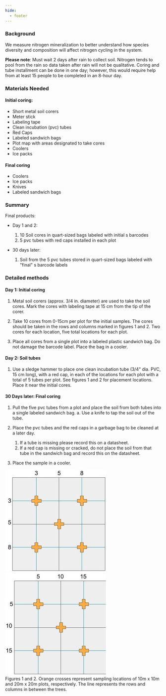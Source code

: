 ```yaml
---
hide:
  - footer
---
```


### Background 
We measure nitrogen mineralization to better understand how species diversity and composition will affect nitrogen cycling in the system.

**Please note**: Must wait 2 days after rain to collect soil. Nitrogen tends to pool from the rain so data taken after rain will not be qualitative. Coring and tube installment can be done in one day; however, this would require help from at least 15 people to be completed in an 8-hour day.

### Materials Needed
#### Initial coring:
- Short metal soil corers						
- Meter stick
- Labeling tape						
- Clean incubation (pvc) tubes
- Red Caps						
- Labeled sandwich bags
- Plot map with areas designated to take cores			
- Coolers 
- Ice packs

#### Final coring
- Coolers						
- Ice packs
- Knives						
- Labeled sandwich bags

### Summary

Final products:

- Day 1 and 2:
    1. 10 Soil cores in quart-sized bags labeled with initial s barcodes
    2. 5 pvc tubes with red caps installed in each plot
        
- 30 days later:
    1. Soil from the 5 pvc tubes stored in quart-sized bags labeled with "final" s barcode labels
    
### Detailed methods
#### Day 1: Initial coring
1. Metal soil corers (approx. 3/4 in. diameter) are used to take the soil cores. Mark the cores with labeling tape at 15 cm from the tip of the corer.

2. Take 10 cores from 0-15cm per plot for the initial samples. The cores should be taken in the rows and columns marked in figures 1 and 2. Two cores for each location, five total locations for each plot.

3. Place all cores from a single plot into a labeled plastic sandwich bag. Do not damage the barcode label. Place the bag in a cooler. 

#### Day 2: Soil tubes

1. Use a sledge hammer to place one clean incubation tube (3/4" dia. PVC, 15 cm long), with a red cap, in each of the locations for each plot with a total of 5 tubes per plot. See figures 1 and 2 for placement locations. Place it near the initial cores.

#### 30 Days later: Final coring
1. Pull the five pvc tubes from a plot and place the soil from both tubes into a single labeled sandwich bag.
    a. Use a knife to tap the soil out of the tube.

2. Place the pvc tubes and the red caps in a garbage bag to be cleaned at a later day.
    1. If a tube is missing please record this on a datasheet.
    2. If a red cap is missing or cracked, do not place the soil from that tube in the sandwich bag and record this on the datasheet. 

3. Place the sample in a cooler.

![zoomify](images/coring1.jpg) ![zoomify](images/coring2.jpg)             
Figures 1 and 2. Orange crosses represent sampling locations of 10m x 10m and 20m x 20m plots, respectively. The line represents the rows and columns in between the trees.
